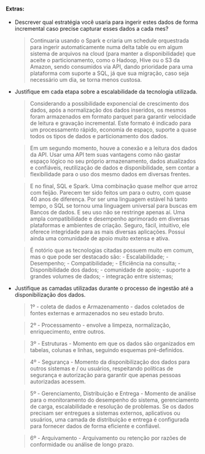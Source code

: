 #### Extras:
  - Descrever qual estratégia você usaria para ingerir estes dados de forma incremental caso precise capturar esses dados a cada mes?

    > Continuaria usando o Spark e criaria um schedule orquestrada para ingerir automaticamente numa delta table ou em algum sistema de arquivos na cloud (para manter a disponibilidade) que aceite o particionamento, como o Hadoop, Hive ou o S3 da Amazon, sendo consumidos via API, dando prioridade para uma plataforma com suporte a SQL, já que sua migração, caso seja necessário um dia, se torna menos custosa.


  - Justifique em cada etapa sobre a escalabilidade da tecnologia utilizada.
    
    > Considerando a possibilidade exponencial de crescimento dos dados, após a normalização dos dados inseridos, os mesmos foram armazenados em formato parquet para garantir velocidade de leitura e gravação incremental. Este formato é indicado para um processamento rápido, economia de espaço, suporte a quase todos os tipos de dados e particionamento dos dados.

    > Em um segundo momento, houve a conexão e a leitura dos dados da API. Usar uma API tem suas vantagens como não gastar espaço lógico no seu próprio armazenamento, dados atualizados e confiáveis, reutilização de dados e disponibilidade, sem contar a flexibilidade para o uso dos mesmo dados em diversas frentes.

    > E no final, SQL e Spark. Uma combinação quase melhor que arroz com feijão. Parecem ter sido feitos um para o outro, com quase 40 anos de diferença.
    Por ser uma linguagem estável há tanto tempo, o SQL se tornou uma linguagem universal para buscas em Bancos de dados. E seu uso não se restringe apenas aí.
    Uma ampla compatibilidade e desempenho aprimorado em diversas plataformas e ambientes de criação.
    Seguro, fácil, intuitivo, ele oferece integridade para as mais diversas aplicações. Possui ainda uma comunidade de apoio muito extensa e ativa.

    > É notório que as tecnologias citadas possuem muito em comum, mas o que pode ser destacado são:
        - Escalabilidade;
        - Desempenho;
        - Compatibilidade;
        - Eficiência na consulta;
        - Disponibilidade dos dados;
        - comunidade de apoio;
        - suporte a grandes volumes de dados;
        - integração entre sistemas;



  - Justifique as camadas utilizadas durante o processo de ingestão até a disponibilização dos dados.

    > 1º - coleta de dados e Armazenamento 
        - dados coletados de fontes externas e armazenados no seu estado bruto.

    > 2º - Processamento 
        - envolve a limpeza, normalização, enriquecimento, entre outros.

    > 3º - Estruturas
        - Momento em que os dados são organizados em tabelas, colunas e linhas, seguindo esquemas pré-definidos.

    > 4º - Segurança 
        - Momento da disponibilização dos dados para outros sistemas e / ou usuários, respeitando políticas de segurança e autorização para garantir que apenas pessoas autorizadas acessem.

    > 5º - Gerenciamento, Distribuição e Entrega
        - Momento de análise para o monitoramento do desempenho do sistema, gerenciamento de carga, escalabilidade e resolução de problemas.
        Se os dados precisam ser entregues a sistemas externos, aplicativos ou usuários, uma camada de distribuição e entrega é configurada para fornecer dados de forma eficiente e confiável.

    > 6º - Arquivamento 
        - Arquivamento ou retenção por razões de conformidade ou análise de longo prazo.
